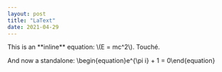 ```yaml
---
layout: post
title: "LaText"
date: 2021-04-29
---
```

<p>
This is an **inline** equation: \(E = mc^2\). Touché.

And now a standalone:
\begin{equation}e^{\pi i} + 1 = 0\end{equation}
</p>
